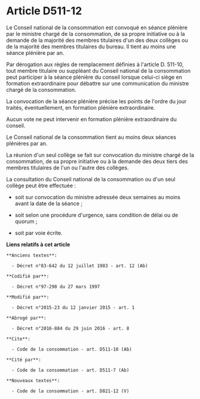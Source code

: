 # Article D511-12

Le Conseil national de la consommation est convoqué en séance plénière par le ministre chargé de la consommation, de sa
propre initiative ou à la demande de la majorité des membres titulaires d'un des deux collèges ou de la majorité des membres
titulaires du bureau. Il tient au moins une séance plénière par an. 

Par dérogation aux règles de remplacement définies à l'article D. 511-10, tout membre titulaire ou suppléant du Conseil
national de la consommation peut participer à la séance plénière du conseil lorsque celui-ci siège en formation
extraordinaire pour débattre sur une communication du ministre chargé de la consommation. 

La convocation de la séance plénière précise les points de l'ordre du jour traités, éventuellement, en formation plénière
extraordinaire. 

Aucun vote ne peut intervenir en formation plénière extraordinaire du conseil. 

Le Conseil national de la consommation tient au moins deux séances plénières par an. 

La réunion d'un seul collège se fait sur convocation du ministre chargé de la consommation, de sa propre initiative ou à la
demande des deux tiers des membres titulaires de l'un ou l'autre des collèges. 

La consultation du Conseil national de la consommation ou d'un seul collège peut être effectuée :

- soit sur convocation du ministre adressée deux semaines au moins avant la date de la séance ;

- soit selon une procédure d'urgence, sans condition de délai ou de quorum ;

- soit par voie écrite.

**Liens relatifs à cet article**

	**Anciens textes**:

	  - Décret n°83-642 du 12 juillet 1983 - art. 12 (Ab)

	**Codifié par**:

	  - Décret n°97-298 du 27 mars 1997

	**Modifié par**:

	  - Décret n°2015-23 du 12 janvier 2015 - art. 1

	**Abrogé par**:

	  - Décret n°2016-884 du 29 juin 2016 - art. 8

	**Cite**:

	  - Code de la consommation - art. D511-10 (Ab)

	**Cité par**:

	  - Code de la consommation - art. D511-7 (Ab)

	**Nouveaux textes**:

	  - Code de la consommation - art. D821-12 (V)
